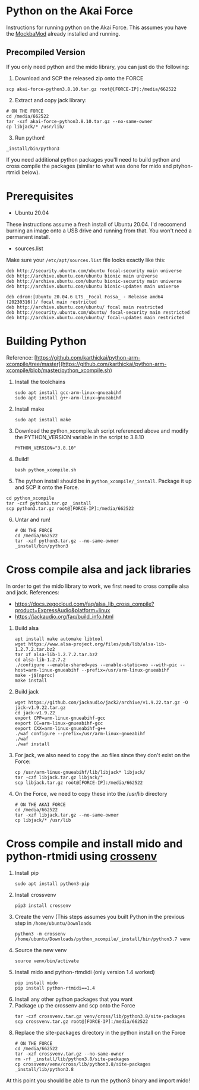 # Python on the Akai Force
Instructions for running python on the Akai Force. This assumes you have the [MockbaMod](https://github.com/MockbaTheBorg/MockbaMod) already installed and running.

## Precompiled Version
If you only need python and the mido library, you can just do the following:
1. Download and SCP the released zip onto the FORCE
```
scp akai-force-python3.8.10.tar.gz root@[FORCE-IP]:/media/662522
```
2. Extract and copy jack library:
```
# ON THE FORCE
cd /media/662522
tar -xzf akai-force-python3.8.10.tar.gz --no-same-owner
cp libjack/* /usr/lib/
```
3. Run python!
```
_install/bin/python3
```

If you need additional python packages you'll need to build python and cross compile the packages (similar to what was done for mido and ptyhon-rtmidi below).

# Prerequisites
* Ubuntu 20.04
  
These instructions assume a fresh install of Ubuntu 20.04. I'd reccomend burning an image onto a USB drive and running from that. You won't need a permanent install.

* sources.list
  
Make sure your `/etc/apt/sources.list` file looks exactly like this:
  ```
  deb http://security.ubuntu.com/ubuntu focal-security main universe
  deb http://archive.ubuntu.com/ubuntu bionic main universe
  deb http://archive.ubuntu.com/ubuntu bionic-security main universe
  deb http://archive.ubuntu.com/ubuntu bionic-updates main universe

  deb cdrom:[Ubuntu 20.04.6 LTS _Focal Fossa_ - Release amd64 (20230316)]/ focal main restricted
  deb http://archive.ubuntu.com/ubuntu/ focal main restricted
  deb http://security.ubuntu.com/ubuntu/ focal-security main restricted
  deb http://archive.ubuntu.com/ubuntu/ focal-updates main restricted
  ```
# Building Python
Reference: [https://github.com/karthickai/python-arm-xcompile/tree/master](https://github.com/karthickai/python-arm-xcompile/blob/master/python_xcompile.sh)
1. Install the toolchains
   ```
   sudo apt install gcc-arm-linux-gnueabihf
   sudo apt install g++-arm-linux-gnueabihf
   ```
2. Install make
   ```
   sudo apt install make
   ```
3. Download the python_xcompile.sh script referenced above and modify the PYTHON_VERSION variable in the script to 3.8.10
   ```
   PYTHON_VERSION="3.8.10"
   ```
4. Build!
   ```
   bash python_xcompile.sh
   ```
5. The python install should be in `python_xcompile/_install`. Package it up and SCP it onto the Force.
  ```
  cd python_xcompile
  tar -czf python3.tar.gz _install
  scp python3.tar.gz root@[FORCE-IP]:/media/662522
  ```
6. Untar and run!
   ```
   # ON THE FORCE
   cd /media/662522
   tar -xzf python3.tar.gz --no-same-owner
   _install/bin/python3
   ```

# Cross compile alsa and jack libraries
In order to get the mido library to work, we first need to cross compile alsa and jack.
References: 
* https://docs.zegocloud.com/faq/alsa_lib_cross_compile?product=ExpressAudio&platform=linux
* https://jackaudio.org/faq/build_info.html

1. Build alsa
   ```
   apt install make automake libtool
   wget https://www.alsa-project.org/files/pub/lib/alsa-lib-1.2.7.2.tar.bz2
   tar xf alsa-lib-1.2.7.2.tar.bz2
   cd alsa-lib-1.2.7.2
   ./configure --enable-shared=yes --enable-static=no --with-pic --host=arm-linux-gnueabihf --prefix=/usr/arm-linux-gnueabihf
   make -j$(nproc)
   make install
   ```
2. Build jack
   ```
   wget https://github.com/jackaudio/jack2/archive/v1.9.22.tar.gz -O jack-v1.9.22.tar.gz
   cd jack-v1.9.22
   export CPP=arm-linux-gnueabihf-gcc
   export CC=arm-linux-gnueabihf-gcc
   export CXX=arm-linux-gnueabihf-g++
   ./waf configure --prefix=/usr/arm-linux-gnueabihf
   ./waf
   ./waf install
   ```
3. For jack, we also need to copy the .so files since they don't exist on the Force:
   ```
   cp /usr/arm-linux-gnueabihf/lib/libjack* libjack/
   tar -czf libjack.tar.gz libjack/"
   scp libjack.tar.gz root@[FORCE-IP]:/media/662522
   ```
4. On the Force, we need to copy these into the /usr/lib directory
   ```
   # ON THE AKAI FORCE
   cd /media/662522
   tar -xzf libjack.tar.gz --no-same-owner
   cp libjack/* /usr/lib
   ```
# Cross compile and install mido and python-rtmidi using [crossenv](https://pypi.org/project/crossenv)
1. Install pip
   ```
   sudo apt install python3-pip
   ```
2. Install crossvenv
   ```
   pip3 install crossenv
   ```
3. Create the venv (This steps assumes you built Python in the previous step in `/home/ubuntu/Downloads`
   ```
   python3 -m crossenv /home/ubuntu/Downloads/python_xcompile/_install/bin/python3.7 venv
   ```
4. Source the new venv
   ```
   source venv/bin/activate
   ```
5. Install mido and python-rtmdidi (only version 1.4 worked)
   ```
   pip install mido
   pip install python-rtmidi==1.4
   ```
6. Install any other python packages that you want
7. Package up the crossenv and scp onto the Force
   ```
   tar -czf crossvenv.tar.gz venv/cross/lib/python3.8/site-packages
   scp crossvenv.tar.gz root@[FORCE-IP]:/media/662522
   ```
8. Replace the site-packages directory in the python install on the Force
   ```
   # ON THE FORCE
   cd /media/662522
   tar -xzf crossvenv.tar.gz --no-same-owner
   rm -rf _install/lib/python3.8/site-packages
   cp crossvenv/venv/cross/lib/python3.8/site-packages _install/lib/python3.8
   ```

At this point you should be able to run the python3 binary and import mido!

